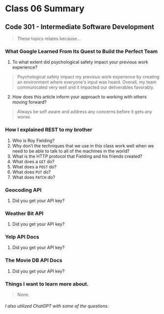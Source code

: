 # Class 06 Summary
## Code 301 - Intermediate Software Development

> These topics relates because...

### What Google Learned From Its Quest to Build the Perfect Team
1. To what extent did psychological safety impact your previous work experience?
> Psychological safety impact my previous work experience by creating an environment where everyone's input was heard. Overall, my team communicated very well and it impacted our deliverables favorably.
2. How does this article inform your approach to working with others moving forward?
> Always be self aware and address any concerns before it gets any worse.

### How I explained REST to my brother
1. Who is Roy Fielding?
2. Why don’t the techniques that we use in this class work well when we need to be able to talk to all of the machines in the world?
3. What is the HTTP protocol that Fielding and his friends created?
4. What does a `GET` do?
5. What does a `POST` do?
6. What does `PUT` do?
7. What does `PATCH` do?

### Geocoding API
1. Did you get your API key?

### Weather Bit API
1. Did you get your API key?

### Yelp API Docs
1. Did you get your API key?

### The Movie DB API Docs
1. Did you get your API key?

### Things I want to learn more about.
> None.


###### I also utilized ChatGPT with some of the questions.